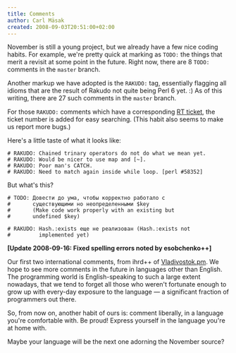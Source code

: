 ```yaml
---
title: Comments
author: Carl Mäsak
created: 2008-09-03T20:51:00+02:00
---
```

November is still a young project, but we already have a few nice coding habits. For example, we're pretty quick at marking as `TODO:` the things that merit a revisit at some point in the future. Right now, there are 8 `TODO:` comments in the `master` branch.

Another markup we have adopted is the `RAKUDO:` tag, essentially flagging all idioms that are the result of Rakudo not quite being Perl 6 yet. :) As of this writing, there are 27 such comments in the `master` branch.

For those `RAKUDO:` comments which have a corresponding [RT ticket](http://rt.perl.org/rt3/), the ticket number is added for easy searching. (This habit also seems to make us report more bugs.)

Here's a little taste of what it looks like:

    # RAKUDO: Chained trinary operators do not do what we mean yet.
    # RAKUDO: Would be nicer to use map and [~].
    # RAKUDO: Poor man's CATCH.
    # RAKUDO: Need to match again inside while loop. [perl #58352]


But what's this?

    # TODO: Довести до ума, чтобы корректно работало с
    #       существующими но неопределенными $key
    #       (Make code work properly with an existing but
    #       undefined $key)
    
    # RAKUDO: Hash.:exists еще не реализован (Hash.:exists not
    #         implemented yet)


**[Update 2008-09-16: Fixed spelling errors noted by esobchenko++]**

Our first two international comments, from ihrd++ of [Vladivostok.pm](http://vladivostok.pm.org/). We hope to see more comments in the future in languages other than English. The programming world is English-speaking to such a large extent nowadays, that we tend to forget all those who weren't fortunate enough to grow up with every-day exposure to the language — a significant fraction of programmers out there.

So, from now on, another habit of ours is: comment liberally, in a language you're comfortable with. Be proud! Express yourself in the language you're at home with.

Maybe your language will be the next one adorning the November source?


